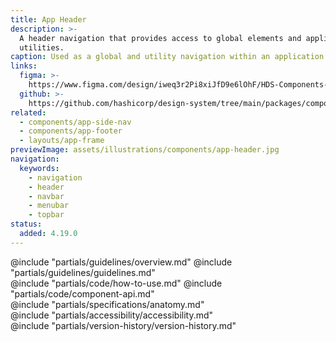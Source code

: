 ```yaml
---
title: App Header
description: >-
  A header navigation that provides access to global elements and application
  utilities.
caption: Used as a global and utility navigation within an application.
links:
  figma: >-
    https://www.figma.com/design/iweq3r2Pi8xiJfD9e6lOhF/HDS-Components-v2.0?m=auto&node-id=67337-16625&t=UPVdPTgYF1VjiD7R-1
  github: >-
    https://github.com/hashicorp/design-system/tree/main/packages/components/src/components/hds/app-header
related:
  - components/app-side-nav
  - components/app-footer
  - layouts/app-frame
previewImage: assets/illustrations/components/app-header.jpg
navigation:
  keywords:
    - navigation
    - header
    - navbar
    - menubar
    - topbar
status:
  added: 4.19.0
---
```


<section data-tab="Guidelines">
  @include "partials/guidelines/overview.md"
  @include "partials/guidelines/guidelines.md"
</section>

<section data-tab="Code">
  @include "partials/code/how-to-use.md"
  @include "partials/code/component-api.md"
</section>

<section data-tab="Specifications">
  @include "partials/specifications/anatomy.md"
</section>

<section data-tab="Accessibility">
  @include "partials/accessibility/accessibility.md"
</section>

<section data-tab="Version history">
  @include "partials/version-history/version-history.md"
</section>
